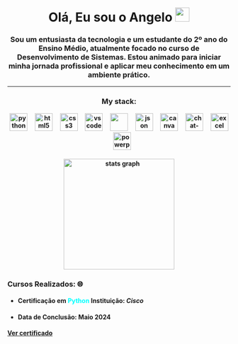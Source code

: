 <h1 align="center"> Olá, Eu sou o Angelo <img src="https://images.emojiterra.com/google/noto-emoji/animated-emoji/1f44b.gif" width="32"></h1>

<h3 align="center"> <strong>Sou um entusiasta da tecnologia e um estudante do 2º ano do Ensino Médio, atualmente focado no curso de Desenvolvimento de Sistemas. Estou animado para iniciar minha jornada profissional e aplicar meu conhecimento em um ambiente prático.<strong></h3>

---

<div align="center">
  <H3>My stack:</H3>
  <img src="https://cdn.jsdelivr.net/gh/devicons/devicon@latest/icons/python/python-original.svg" height="40" alt="python logo" />
  <img width="10" />
  <img src="https://cdn.simpleicons.org/html5/E34F26" height="40" alt="html5 logo"  />
  <img width="10" />
  <img src="https://cdn.simpleicons.org/css3/1572B6" height="40" alt="css3 logo"  />
  <img width="10" />
  <img src="https://cdn.jsdelivr.net/gh/devicons/devicon@latest/icons/vscode/vscode-original.svg" height="40" alt="vscode logo" />
  <img width="10" />
  <img src="https://cdn.jsdelivr.net/gh/devicons/devicon@latest/icons/javascript/javascript-original.svg" height="40 alt="javascript logo" />
  <img width="10" />
  <img src="https://cdn.jsdelivr.net/gh/devicons/devicon@latest/icons/json/json-original.svg" height="40" alt="json logo"  />
  <img width="10" />
  <img src="https://cdn.jsdelivr.net/gh/devicons/devicon@latest/icons/canva/canva-original.svg" height="40" alt="canva logo"  />
  <img width="10" />
  <img src="https://freelogopng.com/images/all_img/1681038887chatgpt-logo%20black-and-white.png" height="40" alt="chat-gpt logo"  />
  <img width="10" />
  <img src="https://img.icons8.com/?size=48&id=117561&format=png" height="40" alt="excel logo"  />
  <img width="10" />
  <img src="https://img.icons8.com/?size=48&id=117557&format=png" height="40" alt="powerpoint logo"  />      
</div>

<div align="center">
</br>
  <img src="https://github-readme-stats.vercel.app/api?username=aangelkpjn&hide_title=false&hide_rank=false&show_icons=true&include_all_commits=true&count_private=true&disable_animations=false&theme=midnight-purple&locale=en&hide_border=false&order=1" height="250" alt="stats graph"  />
</div>

<h3> Cursos Realizados: 🌐 </h3>

- #### Certificação em <span style="color:cyan;">Python</span> Instituição: <i>Cisco</i>
- #### Data de Conclusão: Maio 2024

<a href="https://www.credly.com/earner/earned/badge/a5b2d333-68f6-49f5-84f1-eefc21d27cad" class="github-button" target="_blank">
Ver certificado
</a>
